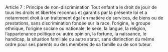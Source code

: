 Article 7 : Principe de non-discrimination
Tout enfant a le droit de jouir de tous les droits et libertés reconnus et garantis par la présente loi et a notamment droit à un traitement égal en matière de services, de biens ou de prestations, sans discrimination fondée sur la race, l’origine, le groupe ethnique, l’origine sociale ou nationale, le sexe, la langue, la religion, l’appartenance politique ou autre opinion, la fortune, la naissance, le handicap, la situation familiale ou autre statut, sans distinction du même ordre pour ses parents ou des membres de sa famille ou de son tuteur.